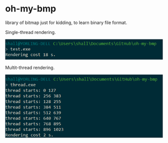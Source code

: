 # oh-my-bmp
library of bitmap just for kidding, to learn binary file format.

Single-thread rendering.

![single_thread](./docs/single_thread.png)



Multit-thread rendering.

![multi_thread](./docs/multi_thread.png)